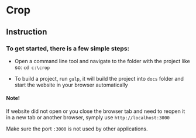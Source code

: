 # Crop

## Instruction

### To get started, there is a few simple steps:

- Open a command line tool and navigate to the folder with the project like so:
`cd c:\crop`


- To build a project, run `gulp`, it will build the project into `docs` folder and start the website in your browser automatically

#### Note!

If website did not open or you close the browser tab and need to reopen it in a new tab or another browser, symply use 
`http://localhost:3000`

Make sure the port `:3000` is not used by other applications.

